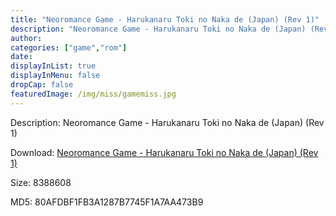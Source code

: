 ```yaml
---
title: "Neoromance Game - Harukanaru Toki no Naka de (Japan) (Rev 1)"
description: "Neoromance Game - Harukanaru Toki no Naka de (Japan) (Rev 1)"
author: 
categories: ["game","rom"]
date: 
displayInList: true
displayInMenu: false
dropCap: false
featuredImage: /img/miss/gamemiss.jpg
---
```


Description: Neoromance Game - Harukanaru Toki no Naka de (Japan) (Rev 1)

Download: <a style="text-decoration:underline;" href="https://mega.nz/#!GfJkjSrY!2WMyg6lbKYHWp_CllftXRs4TrIfL-cOv-spvSpBFb5k" target = "_blank" rel = "nofollow" > Neoromance Game - Harukanaru Toki no Naka de (Japan) (Rev 1)</a>

Size: 8388608

MD5: 80AFDBF1FB3A1287B7745F1A7AA473B9

